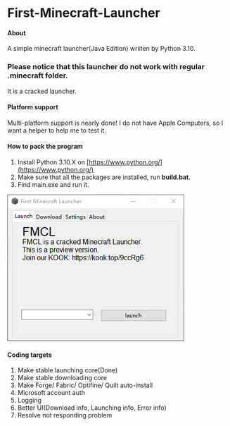 # First-Minecraft-Launcher

#### About
A simple minecraft launcher(Java Edition) wriiten by Python 3.10.

### Please notice that this launcher do not work with regular .minecraft folder.

It is a cracked launcher.

#### Platform support
Multi-platform support is nearly done!
I do not have Apple Computers, so I want a helper to help me to test it.

#### How to pack the program
1. Install Python 3.10.X on [https://www.python.org/](https://www.python.org/)
2. Make sure that all the packages are installed, run **build.bat**.
3. Find main.exe and run it.

![view/Launcher_main.png](view/Launcher_main.png)

#### Coding targets
1. Make stable launching core(Done)
2. Make stable downloading core
3. Make Forge/ Fabric/ Optifine/ Quilt auto-install
4. Microsoft account auth
5. Logging
6. Better UI(Download info, Launching info, Error info)
7. Resolve not responding problem

